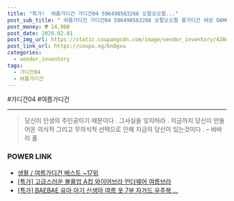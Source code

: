 ```yaml
--- 
title: "특가!  여름가디건 가디건04 596498563266 오팔오오팔..." 
post_sub_title: " 여름가디건 가디건04 596498563266 오팔오오팔 룽가디건 여성 OAM04 쉬폰 루즈핏" 
post_money: ₩ 14,900 
post_date: 2020.02.01 
post_img_url: https://static.coupangcdn.com/image/vendor_inventory/428d/7b95041506d0829f8b9ebea18ba463ef0273c120bb0df22d6d7fed75ad5c.jpg 
post_link_url: https://coupa.ng/bnQgvu 
categories: 
  - vendor_inventory 
tags: 
  - 가디건04 
  - 여름가디건 
--- 
```

  #가디건04 #여름가디건 
<hr> 

> 당신이 인생의 주인공이기 때문이다 . 그사실을 잊지마라 . 지금까지 당신이 만들어온 의식적 그리고 무의식적 선택으로 인해 지금의 당신이 있는것이다 .  – 바바라 홀 


### POWER LINK

* <a href="https://blog.naver.com/santokki14/221792165588" target="_blank">생활 / 여름가디건 베스트 ~17위</a>
* <a href="https://blog.naver.com/sakai111/221791511622" target="_blank">[특가] 고급스러운 볼륨업 A컵 와이어브라 언더웨어 여름브라</a>
* <a href="https://blog.naver.com/sakai111/221788912270" target="_blank">[특가] BAEBAE 유아 아기 신생아 여름 옷 7부 자가드 우주복 ...</a>
